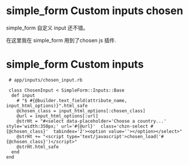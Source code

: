 # simple_form Custom inputs chosen

 simple_form  自定义 input 还不错。

 在这里我在  simple_form 用到了chosen js 插件.


# simple_form Custom inputs

``` 
 # app/inputs/chosen_input.rb

 class ChosenInput < SimpleForm::Inputs::Base
  def input
  	# "$ #{@builder.text_field(attribute_name, input_html_options)}".html_safe 
  	@chosen_class = input_html_options[:chosen_class]
  	@url = input_html_options[:url]
    @strHt = "#<select data-placeholder='Choose a country...' style='width:350px;' url='#{@url}'  class='chzn-select #{@chosen_class}'  tabindex='2'><option value=''></option></select>"
    @strHt += "<script type='text/javascript'>chosen_load('#{@chosen_class}')</script>"
	@strHt.html_safe
  end
end
```